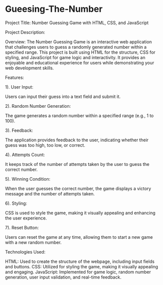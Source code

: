 # Gueesing-The-Number

Project Title: Number Guessing Game with HTML, CSS, and JavaScript

Project Description:

Overview:
The Number Guessing Game is an interactive web application that challenges users to guess a randomly generated number within a specified range. This project is built using HTML for the structure, CSS for styling, and JavaScript for game logic and interactivity. It provides an enjoyable and educational experience for users while demonstrating your web development skills.

Features:

1). User Input:

Users can input their guess into a text field and submit it.

2). Random Number Generation:

The game generates a random number within a specified range (e.g., 1 to 100).

3). Feedback:

The application provides feedback to the user, indicating whether their guess was too high, too low, or correct.

4). Attempts Count:

It keeps track of the number of attempts taken by the user to guess the correct number.

5). Winning Condition:

When the user guesses the correct number, the game displays a victory message and the number of attempts taken.

6). Styling:

CSS is used to style the game, making it visually appealing and enhancing the user experience.

7). Reset Button:

Users can reset the game at any time, allowing them to start a new game with a new random number.

Technologies Used:

HTML: Used to create the structure of the webpage, including input fields and buttons.
CSS: Utilized for styling the game, making it visually appealing and engaging.
JavaScript: Implemented for game logic, random number generation, user input validation, and real-time feedback.
